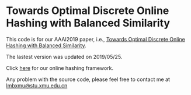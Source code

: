 # Towards Optimal Discrete Online Hashing with Balanced Similarity

This code is for our AAAI2019 paper, i.e., <a href ="https://arxiv.org/abs/1901.10185">Towards Optimal Discrete Online Hashing with Balanced Similarity</a>.

The lastest version was updated on 2019/05/25.

Click <a href="https://github.com/lmbxmu/mycode/tree/master/ONLINE_HASHING_UTILS">here</a> for our online hashing framework.

Any problem with the source code, please feel free to contact me at lmbxmu@stu.xmu.edu.cn
